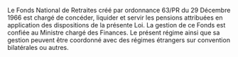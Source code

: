 Le Fonds National de Retraites créé par ordonnance 63/PR du 29 Décembre 1966 est chargé de concéder, liquider et servir les pensions attribuées en application des dispositions de la présente Loi. La gestion de ce Fonds est confiée au Ministre chargé des Finances.
Le présent régime ainsi que sa gestion peuvent être coordonné avec des régimes étrangers sur convention bilatérales ou autres.